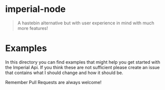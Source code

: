 # imperial-node

> A hastebin alternative but with user experience in mind with much more features!

# Examples

In this directory you can find examples that might help you get started with the Imperial Api.
If you think these are not sufficient please create an issue that contains what I should change and how it should be.

Remember Pull Requests are always welcome!
